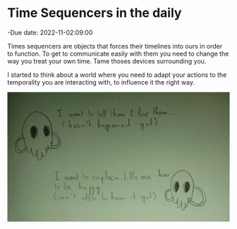 # Time Sequencers in the daily

-Due date: 2022-11-02:09:00

Times sequencers are objects that forces their timelines into ours in order to function. To get to communicate easily with them you need to change the way you treat your own time. Tame thoses devices surrounding you.

I started to think about a world where you need to adapt your actions to the temporality you are interacting with, to influence it the right way.

![pitch2](img/pitch2.jpg)
